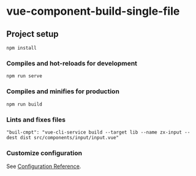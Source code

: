# vue-component-build-single-file

## Project setup
```
npm install
```

### Compiles and hot-reloads for development
```
npm run serve
```

### Compiles and minifies for production
```
npm run build
```

### Lints and fixes files
```
"buil-cmpt": "vue-cli-service build --target lib --name zx-input --dest dist src/components/input/input.vue"
```

### Customize configuration
See [Configuration Reference](https://cli.vuejs.org/config/).
